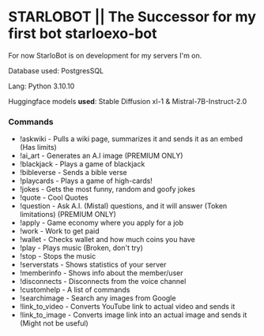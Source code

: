 # STARLOBOT || The Successor for my first bot starloexo-bot

For now StarloBot is on development for my servers I'm on. 

Database used: PostgresSQL

Lang: Python 3.10.10

Huggingface models **used**: Stable Diffusion xl-1 & Mistral-7B-Instruct-2.0

### Commands

* !askwiki - Pulls a wiki page, summarizes it and sends it as an embed (Has limits)
* !ai_art - Generates an A.I image (PREMIUM ONLY)
* !blackjack - Plays a game of blackjack
* !bibleverse - Sends a bible verse
* !playcards - Plays a game of high-cards!
* !jokes - Gets the most funny, random and goofy jokes
* !quote - Cool Quotes
* !question - Ask A.I. (Mistal) questions, and it will answer (Token limitations) (PREMIUM ONLY)
* !apply - Game economy where you apply for a job
* !work - Work to get paid
* !wallet - Checks wallet and how much coins you have
* !play - Plays music (Broken, don't try)
* !stop - Stops the music
* !serverstats - Shows statistics of your server
* !memberinfo - Shows info about the member/user
* !disconnects - Disconnects from the voice channel
* !customhelp - A list of commands
* !searchimage - Search any images from Google
* !link_to_video - Converts YouTube link to actual video and sends it
* !link_to_image - Converts image link into an actual image and sends it (Might not be useful)